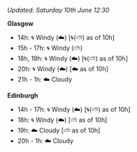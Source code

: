 *Updated: Saturday 10th June 12:30*

**Glasgow**

* 14h: :cyclone: Windy (:cloud:) [:cyclone:(:partly_sunny:) as of 10h]
* 15h - 17h: :cyclone: Windy (:partly_sunny:)
* 18h, 19h: :cyclone: Windy (:cloud:) [:cyclone:(:partly_sunny:) as of 10h]
* 20h: :cyclone: Windy (:cloud:) [:cloud: as of 10h]
* 21h - 1h: :cloud: Cloudy

**Edinburgh**

* 14h - 17h: :cyclone: Windy (:cloud:) [:cyclone:(:partly_sunny:) as of 10h]
* 18h: :cyclone: Windy (:cloud:) [:partly_sunny: as of 10h]
* 19h: :cloud: Cloudy [:partly_sunny: as of 10h]
* 20h - 1h: :cloud: Cloudy
